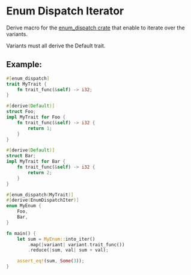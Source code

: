 # Enum Dispatch Iterator

Derive macro for the [enum_dispatch crate](https://crates.io/crates/enum_dispatch) that enable to iterate over the variants.

Variants must all derive the Default trait.

## Example:

```rust
#[enum_dispatch]
trait MyTrait {
    fn trait_func(&self) -> i32;
}

#[derive(Default)]
struct Foo;
impl MyTrait for Foo {
    fn trait_func(&self) -> i32 {
        return 1;
    }
}

#[derive(Default)]
struct Bar;
impl MyTrait for Bar {
    fn trait_func(&self) -> i32 {
        return 2;
    }
}

#[enum_dispatch(MyTrait)]
#[derive(EnumDispatchIter)]
enum MyEnum {
    Foo,
    Bar,
}

fn main() {
    let sum = MyEnum::into_iter()
        .map(|variant| variant.trait_func())
        .reduce(|sum, val| sum + val);

    assert_eq!(sum, Some(3));
}
```

